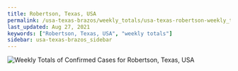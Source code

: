 ```yaml
---
title: Robertson, Texas, USA
permalink: /usa-texas-brazos/weekly_totals/usa-texas-robertson-weekly_totals.html
last_updated: Aug 27, 2021
keywords: ["Robertson, Texas, USA", "weekly totals"]
sidebar: usa-texas-brazos_sidebar
---
```


![Weekly Totals of Confirmed Cases for Robertson, Texas, USA](/covid_tracker/images/graphs/usa-texas-robertson-weekly_totals_graph.png)
